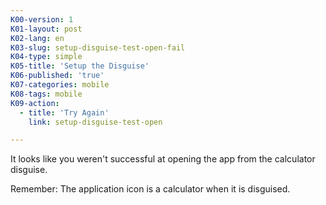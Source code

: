 ```yaml
---
K00-version: 1
K01-layout: post
K02-lang: en
K03-slug: setup-disguise-test-open-fail
K04-type: simple
K05-title: 'Setup the Disguise'
K06-published: 'true'
K07-categories: mobile
K08-tags: mobile
K09-action:
  - title: 'Try Again'
    link: setup-disguise-test-open

---
```


It looks like you weren't successful at opening the app from the calculator disguise.

Remember: The application icon is a calculator when it is disguised.